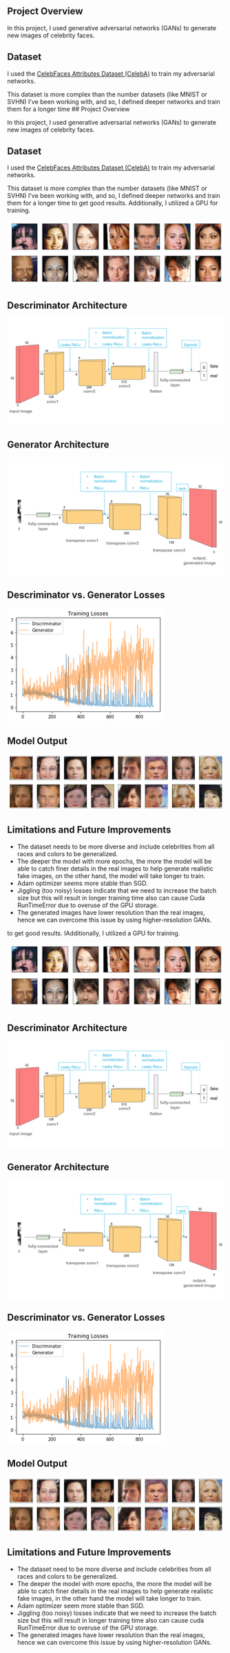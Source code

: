 ## Project Overview

In this project, I used generative adversarial networks (GANs) to generate new images of celebrity faces.

## Dataset 

I used the [CelebFaces Attributes Dataset (CelebA)](http://mmlab.ie.cuhk.edu.hk/projects/CelebA.html) to train my adversarial networks.

This dataset is more complex than the number datasets (like MNIST or SVHN) I've been working with, and so, I defined deeper networks and train them for a longer time ## Project Overview

In this project, I used generative adversarial networks (GANs) to generate new images of celebrity faces.

## Dataset 

I used the [CelebFaces Attributes Dataset (CelebA)](http://mmlab.ie.cuhk.edu.hk/projects/CelebA.html) to train my adversarial networks.

This dataset is more complex than the number datasets (like MNIST or SVHN) I've been working with, and so, I defined deeper networks and train them for a longer time to get good results. Additionally, I utilized a GPU for training.

![0](assets/processed_face_data.png)

## Descriminator Architecture
![0](assets/conv_discriminator.png)


## Generator Architecture
![0](assets/conv_generator.png)

## Descriminator vs. Generator Losses
![0](assets/D_vs_G_losses.png)

## Model Output
![0](assets/output_sample.png)

## Limitations and Future Improvements
- The dataset needs to be more diverse and include celebrities from all races and colors to be generalized.
- The deeper the model with more epochs, the more the model will be able to catch finer details in the real images to help generate realistic fake images, on the other hand, the model will take longer to train.
- Adam optimizer seems more stable than SGD.
- Jiggling (too noisy) losses indicate that we need to increase the batch size but this will result in longer training time also can cause Cuda RunTimeError due to overuse of the GPU storage.
- The generated images have lower resolution than the real images, hence we can overcome this issue by using higher-resolution GANs. 

to get good results. IAdditionally, I utilized a GPU for training.

![0](assets/processed_face_data.png)

## Descriminator Architecture
![0](assets/conv_discriminator.png)


## Generator Architecture
![0](assets/conv_generator.png)

## Descriminator vs. Generator Losses
![0](assets/D_vs_G_losses.png)

## Model Output
![0](assets/output_sample.png)

## Limitations and Future Improvements
- The dataset need to be more diverse and include celebrities from all races and colors to be generalized.
- The deeper the model with more epochs, the more the model will be able to catch finer details in the real images to help generate realistic fake images, in the other hand the model will take longer to train.
- Adam optimizer seem more stable than SGD.
- Jiggling (too noisy) losses indicate that we need to increase the batch size but this will result in longer training time also can cause cuda RunTimeError due to overuse of the GPU storage.
- The generated images have lower resolution than the real images, hence we can overcome this issue by using higher-resolution GANs. 

